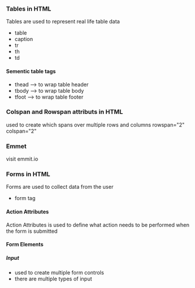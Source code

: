 ### Tables in HTML
Tables are used to represent real life table data
- table
- caption
- tr
- th
- td

#### Sementic table tags
- thead   --> to wrap table header
- tbody   --> to wrap table body
- tfoot   --> to wrap table footer

### Colspan and Rowspan attributs in HTML
used to create which spans over multiple rows and columns
rowspan="2"
colspan="2"

<!-- Part 2 -->
### Emmet
visit emmit.io

### Forms in HTML
Forms are used to collect data from the user
- form tag

#### Action Attributes
Action Attributes is used to define what action needs to be performed when the form is submitted

#### Form Elements
##### Input
- used to create multiple form controls
- there are multiple types of input